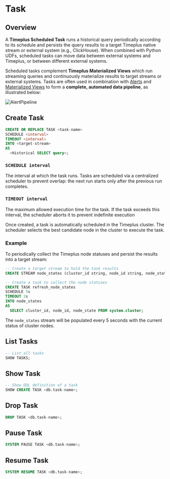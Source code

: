 # Task

## Overview

A **Timeplus Scheduled Task** runs a historical query periodically according to its schedule and persists the query results to a target Timeplus native stream or external system (e.g., ClickHouse).  When combined with Python UDFs, scheduled tasks can move data between external systems and Timeplus, or between different external systems.

Scheduled tasks complement **Timeplus Materialized Views** which run streaming queries and continuously materialize results to target streams or external systems. Tasks are often used in combination with [Alerts](/alert) and [Materialized Views](/materialized-view) to form a **complete, automated data pipeline**, as illustrated below:

![AlertPipeline](/img/alert-pipeline.png)

## Create Task

```sql
CREATE OR REPLACE TASK <task-name>
SCHEDULE <interval>
TIMEOUT <interval>
INTO <target-stream>
AS
  <Historical SELECT query>;
```

### `SCHEDULE interval`

The interval at which the task runs.
Tasks are scheduled via a centralized scheduler to prevent overlap: the next run starts only after the previous run completes.

### `TIMEOUT interval`

The maximum allowed execution time for the task. If the task exceeds this interval, the scheduler aborts it to prevent indefinite execution

Once created, a task is automatically scheduled in the Timeplus cluster. The scheduler selects the best candidate node in the cluster to execute the task.

### Example

To periodically collect the Timeplus node statuses and persist the results into a target stream:

```sql
-- Create a target stream to hold the task results
CREATE STREAM node_states (cluster_id string, node_id string, node_state string);

-- Create a task to collect the node statuses
CREATE TASK refresh_node_states
SCHEDULE 5s
TIMEOUT 2s
INTO node_states
AS
  SELECT cluster_id, node_id, node_state FROM system.cluster;
```

The `node_states` stream will be populated every 5 seconds with the current status of cluster nodes.

## List Tasks

```sql
-- List all tasks
SHOW TASKS;
```

## Show Task

```sql
-- Show DDL definition of a task
SHOW CREATE TASK <db.task-name>;
```

## Drop Task

```sql
DROP TASK <db.task-name>;
```

## Pause Task

```sql
SYSTEM PAUSE TASK <db.task-name>;
```

## Resume Task

```sql
SYSTEM RESUME TASK <db.task-name>;
```

